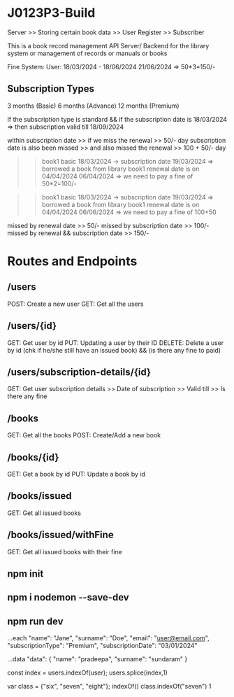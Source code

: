 # J0123P3-Build

Server >> Storing certain book data >> User Register >> Subscriber

This is a book record management API Server/ Backend for the library system or management of records or manuals or books

Fine System:
User: 18/03/2024 - 18/06/2024
21/06/2024 => 50\*3=150/-

## Subscription Types

3 months (Basic)
6 months (Advance)
12 months (Premium)

If the subscription type is standard && if the subscription date is 18/03/2024
=> then subscription valid till 18/09/2024

within subscription date >> if we miss the renewal >> 50/- day
subscription date is also been missed >> and also missed the renewal >> 100 + 50/- day

> > book1
> > basic
> > 18/03/2024 -> subscription date
> > 19/03/2024 => borrowed a book from library
> > book1 renewal date is on 04/04/2024
> > 06/04/2024 => we need to pay a fine of 50\*2=100/-

> > book1
> > basic
> > 18/03/2024 -> subscription date
> > 19/03/2024 => borrowed a book from library
> > book1 renewal date is on 04/04/2024
> > 06/06/2024 => we need to pay a fine of 100+50

missed by renewal date >> 50/-
missed by subscription date >> 100/-
missed by renewal && subscription date >> 150/-

# Routes and Endpoints

## /users

POST: Create a new user
GET: Get all the users

## /users/{id}

GET: Get user by id
PUT: Updating a user by their ID
DELETE: Delete a user by id (chk if he/she still have an issued book) && (is there any fine to paid)

## /users/subscription-details/{id}

GET: Get user subscription details >> Date of subscription >> Valid till >> Is there any fine

## /books

GET: Get all the books
POST: Create/Add a new book

## /books/{id}

GET: Get a book by id
PUT: Update a book by id

## /books/issued

GET: Get all issued books

## /books/issued/withFine

GET: Get all issued books with their fine

## npm init

## npm i nodemon --save-dev

## npm run dev

...each
"name": "Jane",
"surname": "Doe",
"email": "user@email.com",
"subscriptionType": "Premium",
"subscriptionDate": "03/01/2024"

...data
"data": {
"name": "pradeepa",
"surname": "sundaram"
}

const index = users.indexOf(user);
users.splice(index,1)

var class = {"six", "seven", "eight"};
indexOf()
class.indexOf("seven")
1
